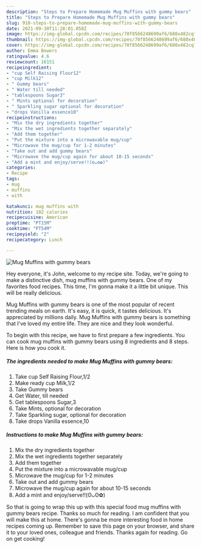 ```yaml
---
description: "Steps to Prepare Homemade Mug Muffins with gummy bears"
title: "Steps to Prepare Homemade Mug Muffins with gummy bears"
slug: 910-steps-to-prepare-homemade-mug-muffins-with-gummy-bears
date: 2021-09-30T11:28:01.058Z
image: https://img-global.cpcdn.com/recipes/70f8566248699af6/680x482cq70/mug-muffins-with-gummy-bears-recipe-main-photo.jpg
thumbnail: https://img-global.cpcdn.com/recipes/70f8566248699af6/680x482cq70/mug-muffins-with-gummy-bears-recipe-main-photo.jpg
cover: https://img-global.cpcdn.com/recipes/70f8566248699af6/680x482cq70/mug-muffins-with-gummy-bears-recipe-main-photo.jpg
author: Emma Bowers
ratingvalue: 4.6
reviewcount: 16151
recipeingredient:
- "cup Self Raising Flour12"
- "cup Milk12"
- " Gummy bears"
- " Water till needed"
- "tablespoons Sugar3"
- " Mints optional for decoration"
- " Sparkling sugar optional for decoration"
- "drops Vanilla essence10"
recipeinstructions:
- "Mix the dry ingredients together"
- "Mix the wet ingredients together separately"
- "Add them together"
- "Put the mixture into a microwavable mug/cup"
- "Microwave the mug/cup for 1-2 minutes"
- "Take out and add gummy bears"
- "Microwave the mug/cup again for about 10-15 seconds"
- "Add a mint and enjoy/serve!!(ʘᴗʘ✿)"
categories:
- Recipe
tags:
- mug
- muffins
- with

katakunci: mug muffins with 
nutrition: 102 calories
recipecuisine: American
preptime: "PT15M"
cooktime: "PT54M"
recipeyield: "2"
recipecategory: Lunch

---
```



![Mug Muffins with gummy bears](https://img-global.cpcdn.com/recipes/70f8566248699af6/680x482cq70/mug-muffins-with-gummy-bears-recipe-main-photo.jpg)

Hey everyone, it's John, welcome to my recipe site. Today, we're going to make a distinctive dish, mug muffins with gummy bears. One of my favorites food recipes. This time, I'm gonna make it a little bit unique. This will be really delicious.

Mug Muffins with gummy bears is one of the most popular of recent trending meals on earth. It's easy, it is quick, it tastes delicious. It's appreciated by millions daily. Mug Muffins with gummy bears is something that I've loved my entire life. They are nice and they look wonderful.




To begin with this recipe, we have to first prepare a few ingredients. You can cook mug muffins with gummy bears using 8 ingredients and 8 steps. Here is how you cook it.

<!--inarticleads1-->

##### The ingredients needed to make Mug Muffins with gummy bears:

1. Take cup Self Raising Flour,1/2
1. Make ready cup Milk,1/2
1. Take  Gummy bears
1. Get  Water, till needed
1. Get tablespoons Sugar,3
1. Take  Mints, optional for decoration
1. Take  Sparkling sugar, optional for decoration
1. Take drops Vanilla essence,10




<!--inarticleads2-->

##### Instructions to make Mug Muffins with gummy bears:

1. Mix the dry ingredients together
1. Mix the wet ingredients together separately
1. Add them together
1. Put the mixture into a microwavable mug/cup
1. Microwave the mug/cup for 1-2 minutes
1. Take out and add gummy bears
1. Microwave the mug/cup again for about 10-15 seconds
1. Add a mint and enjoy/serve!!(ʘᴗʘ✿)




So that is going to wrap this up with this special food mug muffins with gummy bears recipe. Thanks so much for reading. I am confident that you will make this at home. There's gonna be more interesting food in home recipes coming up. Remember to save this page on your browser, and share it to your loved ones, colleague and friends. Thanks again for reading. Go on get cooking!
